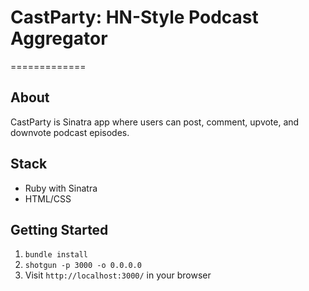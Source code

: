 # CastParty: HN-Style Podcast Aggregator
=============
## About
CastParty is Sinatra app where users can post, comment, upvote, and downvote podcast episodes.

## Stack
 - Ruby with Sinatra
 - HTML/CSS

## Getting Started

1. `bundle install`
2. `shotgun -p 3000 -o 0.0.0.0`
3. Visit `http://localhost:3000/` in your browser
